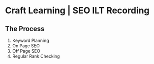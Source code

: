 # Craft Learning | SEO ILT Recording

## The Process
1. Keyword Planning
1. On Page SEO
1. Off Page SEO
1. Regular Rank Checking

## 